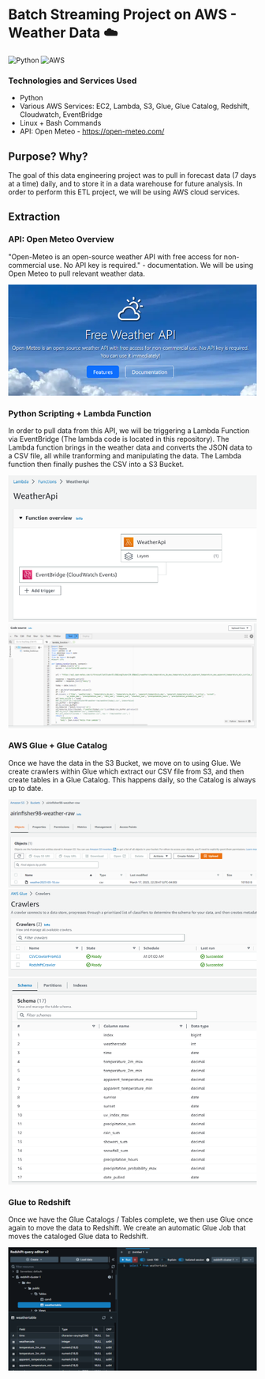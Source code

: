 # Batch Streaming Project on AWS - Weather Data :cloud:

![Python](https://img.shields.io/badge/python-3670A0?style=for-the-badge&logo=python&logoColor=ffdd54)
![AWS](https://img.shields.io/badge/AWS-%23FF9900.svg?style=for-the-badge&logo=amazon-aws&logoColor=white)

### Technologies and Services Used
- Python
- Various AWS Services: EC2, Lambda, S3, Glue, Glue Catalog, Redshift, Cloudwatch, EventBridge
- Linux + Bash Commands
- API: Open Meteo - https://open-meteo.com/

## Purpose? Why?
The goal of this data engineering project was to pull in forecast data (7 days at a time) daily, and to store it in a data warehouse for future analysis. In order to perform this ETL project, we will be using AWS cloud services.

## Extraction
### API: Open Meteo Overview
"Open-Meteo is an open-source weather API with free access for non-commercial use. No API key is required." - documentation.
We will be using Open Meteo to pull relevant weather data.

![alt text](https://github.com/airincs/batch-project-weather/blob/main/images/weatherapi.PNG)

### Python Scripting + Lambda Function
In order to pull data from this API, we will be triggering a Lambda Function via EventBridge (The lambda code is located in this repository).
The Lambda function brings in the weather data and converts the JSON data to a CSV file, all while tranforming and manipulating the data. The Lambda function then finally pushes the CSV into a S3 Bucket.

![alt text](https://github.com/airincs/batch-project-weather/blob/main/images/lambda.PNG)
![alt text](https://github.com/airincs/batch-project-weather/blob/main/images/lambda%20code.PNG)

### AWS Glue + Glue Catalog
Once we have the data in the S3 Bucket, we move on to using Glue. We create crawlers within Glue which extract our CSV file from S3, and then create tables in a Glue Catalog. This happens daily, so the Catalog is always up to date. 

![alt text](https://github.com/airincs/batch-project-weather/blob/main/images/s3bucket%20dynamic%20title.PNG)
![alt text](https://github.com/airincs/batch-project-weather/blob/main/images/crawlers.PNG)
![alt text](https://github.com/airincs/batch-project-weather/blob/main/images/glue%20catalog.PNG)

### Glue to Redshift
Once we have the Glue Catalogs / Tables complete, we then use Glue once again to move the data to Redshift. We create an automatic Glue Job that moves the cataloged Glue data to Redshift.

![alt text](https://github.com/airincs/batch-project-weather/blob/main/images/redshift%20weather.PNG)
